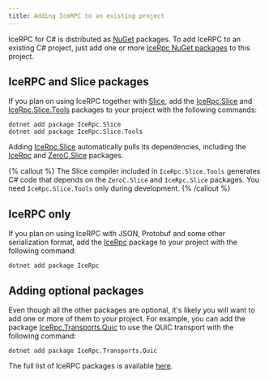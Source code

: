 ```yaml
---
title: Adding IceRPC to an existing project
---
```


IceRPC for C# is distributed as [NuGet] packages. To add IceRPC to an existing C# project, just add one or more
[IceRpc NuGet packages][full-list] to this project.

## IceRPC and Slice packages

If you plan on using IceRPC together with [Slice], add the [IceRpc.Slice] and [IceRpc.Slice.Tools] packages to your
project with the following commands:

```shell {% showTitle=false %}
dotnet add package IceRpc.Slice
dotnet add package IceRpc.Slice.Tools
```

Adding [IceRpc.Slice] automatically pulls its dependencies, including the [IceRpc] and [ZeroC.Slice] packages.

{% callout %}
The Slice compiler included in `IceRpc.Slice.Tools` generates C# code that depends on the `ZeroC.Slice` and
`IceRpc.Slice` packages. You need `IceRpc.Slice.Tools` only during development.
{% /callout %}

## IceRPC only

If you plan on using IceRPC with JSON, Protobuf and some other serialization format, add the [IceRpc] package to your
project with the following command:

```shell {% showTitle=false %}
dotnet add package IceRpc
```

## Adding optional packages

Even though all the other packages are optional, it's likely you will want to
add one or more of them to your project. For example, you can add the package
[IceRpc.Transports.Quic] to use the QUIC transport with the following command:

```shell {% showTitle=false %}
dotnet add package IceRpc.Transports.Quic
```

The full list of IceRPC packages is available [here][full-list].

[full-list]: nuget-packages
[Slice]: /slice
[nuget]: https://www.nuget.org/
[IceRpc]: https://www.nuget.org/packages/IceRpc
[IceRpc.Slice]: https://www.nuget.org/packages/IceRpc.Slice
[IceRpc.Slice.Tools]: https://www.nuget.org/packages/IceRpc.Slice.Tools
[IceRpc.Transports.Quic]: https://www.nuget.org/packages/IceRpc.Transports.Quic
[ZeroC.Slice]: https://www.nuget.org/packages/ZeroC.Slice
